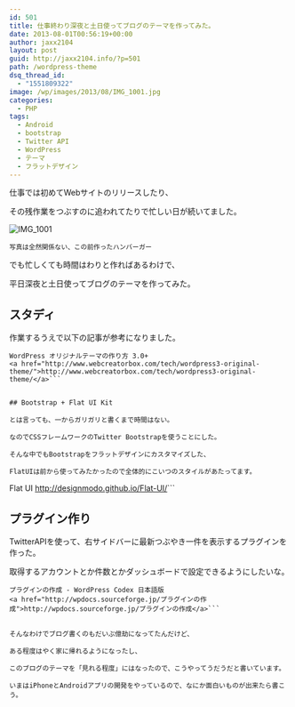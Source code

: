 ```yaml
---
id: 501
title: 仕事終わり深夜と土日使ってブログのテーマを作ってみた。
date: 2013-08-01T00:56:19+00:00
author: jaxx2104
layout: post
guid: http://jaxx2104.info/?p=501
path: /wordpress-theme
dsq_thread_id:
  - "1551809322"
image: /wp/images/2013/08/IMG_1001.jpg
categories:
  - PHP
tags:
  - Android
  - bootstrap
  - Twitter API
  - WordPress
  - テーマ
  - フラットデザイン
---
```

仕事では初めてWebサイトのリリースしたり、

その残作業をつぶすのに追われてたりで忙しい日が続いてました。

<img class="img-rounded aligncenter size-large wp-image-519" alt="IMG_1001" src="/images/2013/08/IMG_1001-500x500.jpg" srcset="/images/2013/08/IMG_1001-500x500.jpg 500w, /images/2013/08/IMG_1001-150x150.jpg 150w, /images/2013/08/IMG_1001-300x300.jpg 300w" sizes="(max-width: 500px) 100vw, 500px" />

<small>写真は全然関係ない、この前作ったハンバーガー</small>

でも忙しくても時間はわりと作ればあるわけで、

平日深夜と土日使ってブログのテーマを作ってみた。

<!--more-->

## スタディ

作業するうえで以下の記事が参考になりました。

```
WordPress オリジナルテーマの作り方 3.0+
<a href="http://www.webcreatorbox.com/tech/wordpress3-original-theme/">http://www.webcreatorbox.com/tech/wordpress3-original-theme/</a>```


## Bootstrap + Flat UI Kit

とは言っても、一からガリガリと書くまで時間はない。

なのでCSSフレームワークのTwitter Bootstrapを使うことにした。

そんな中でもBootstrapをフラットデザインにカスタマイズした、

FlatUIは前から使ってみたかったので全体的にこいつのスタイルがあたってます。

```
Flat UI
<a href="http://designmodo.github.io/Flat-UI/">http://designmodo.github.io/Flat-UI/</a>```


## プラグイン作り

TwitterAPIを使って、右サイドバーに最新つぶやき一件を表示するプラグインを作った。

取得するアカウントとか件数とかダッシュボードで設定できるようにしたいな。

```
プラグインの作成 - WordPress Codex 日本語版
<a href="http://wpdocs.sourceforge.jp/プラグインの作成">http://wpdocs.sourceforge.jp/プラグインの作成</a>```


そんなわけでブログ書くのもだいぶ億劫になってたんだけど、

ある程度はやく家に帰れるようになったし、

このブログのテーマを「見れる程度」にはなったので、こうやってうだうだと書いています。

いまはiPhoneとAndroidアプリの開発をやっているので、なにか面白いものが出来たら書こう。
